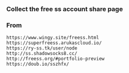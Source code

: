 ### Collect the free ss account share page
### From
```
https://www.wingy.site/freess.html
https://superfreess.arukascloud.io/
https://ry-ss.tk/user/node
http://ss.shadowsocks8.cc/
http://freess.org/#portfolio-preview
https://doub.io/sszhfx/
```
